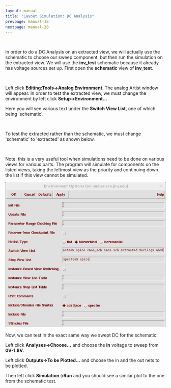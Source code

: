 ```yaml
---
layout: manual
title: "Layout Simulation: DC Analysis"
prevpage: manual-18
nextpage: manual-20
---
```

 

In order to do a DC Analysis on an extracted view, we will actually use
the schematic to choose our sweep component, but then run the simulation
on the extracted view. We will use the **inv\_test** schematic
because it already has voltage sources set up. First open the
**schematic** view of **inv\_test**.

 

Left click **Editing:Tools-\>Analog Environment**. The
analog Artist window will appear. In order to test the extracted view,
we must change the environment by left click **Setup-\>Environment\...**

Here you will see various text under the **Switch View List**, one of
which being \'schematic\'.

 

To test the extracted rather than the schematic, we must change
\'schematic\' to \'extracted\' as shown below.

 

Note: this is a very useful tool when simulations need to be done on
various views for various parts. The program will simulate for
components on the listed views, taking the leftmost view as the priority
and continuing down the list if this view cannot be simulated.

![A description\...](/images/manual/extracted-dc.jpg)

Now, we can test in the exact same way we swept DC for the schematic:

Left click **Analyses-\>Choose\...** and choose the **in** voltage to
sweep from **0V-1.8V**.

Left click **Outputs-\>To be Plotted\...** and choose the in and the out
nets to be plotted.

Then left click **Simulation-\>Run** and you should see a similar plot
to the one from the schematic test.
